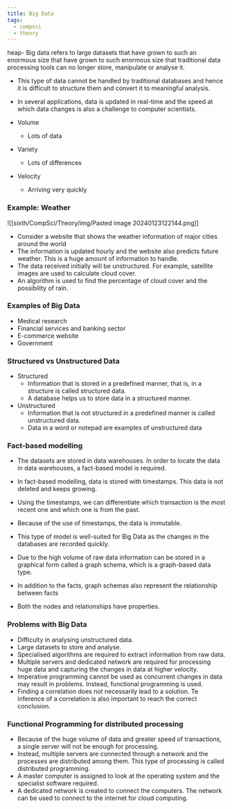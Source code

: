 ```yaml
---
title: Big Data
tags:
  - compsci
  - theory
---
```

heap- Big data refers to large datasets that have grown to such an enormous size that have grown to such enormous size that traditional data processing tools can no longer store, manipulate or analyse it.
- This type of data cannot be handled by traditional databases and hence it is difficult to structure them and convert it to meaningful analysis.
- In several applications, data is updated in real-time and the speed at which data changes is also a challenge to computer scientists.

- Volume
	- Lots of data
- Variety
	- Lots of differences
- Velocity
	- Arriving very quickly

### Example: Weather

![[sixth/CompSci/Theory/img/Pasted image 20240123122144.png]]

- Consider a website that shows the weather information of major cities around the world
- The information is updated hourly and the website also predicts future weather. This is a huge amount of information to handle.
- The data received initially will be unstructured. For example, satellite images are used to calculate cloud cover.
- An algorithm is used to find the percentage of cloud cover and the possibility of rain.

### Examples of Big Data

- Medical research
- Financial services and banking sector
- E-commerce website
- Government

### Structured vs Unstructured Data

- Structured
	- Information that is stored in a predefined manner, that is, in a structure is called structured data.
	- A database helps us to store data in a structured manner.
- Unstructured
	- Information that is not structured in a predefined manner is called unstructured data.
	- Data in a word or notepad are examples of unstructured data

### Fact-based modelling

- The datasets are stored in data warehouses. In order to locate the data in data warehouses, a fact-based model is required.
- In fact-based modelling, data is stored with timestamps. This data is not deleted and keeps growing.
- Using the timestamps, we can differentiate which transaction is the most recent one and which one is from the past.
- Because of the use of timestamps, the data is immutable.
- This type of model is well-suited for Big Data as the changes in the databases are recorded quickly.

- Due to the high volume of raw data information can be stored in a graphical form called a graph schema, which is a graph-based data type.
- In addition to the facts, graph schemas also represent the relationship between facts
- Both the nodes and relationships have properties.

### Problems with Big Data

- Difficulty in analysing unstructured data.
- Large datasets to store and analyse.
- Specialised algorithms are required to extract information from raw data.
- Multiple servers and dedicated network are required for processing huge data and capturing the changes in data at higher velocity.
- Imperative programming cannot be used as concurrent changes in data may result in problems. Instead, functional programming is used.
- Finding a correlation does not necessarily lead to a solution. Te inference of a correlation is also important to reach the correct conclusion.

### Functional Programming for distributed processing

- Because of the huge volume of data and greater speed of transactions, a single server will not be enough for processing.
- Instead, multiple servers are connected through a network and the processes are distributed among them. This type of processing is called distributed programming. 
- A master computer is assigned to look at the operating system and the specialist software required.
- A dedicated network is created to connect the computers. The network can be used to connect to the internet for cloud computing.